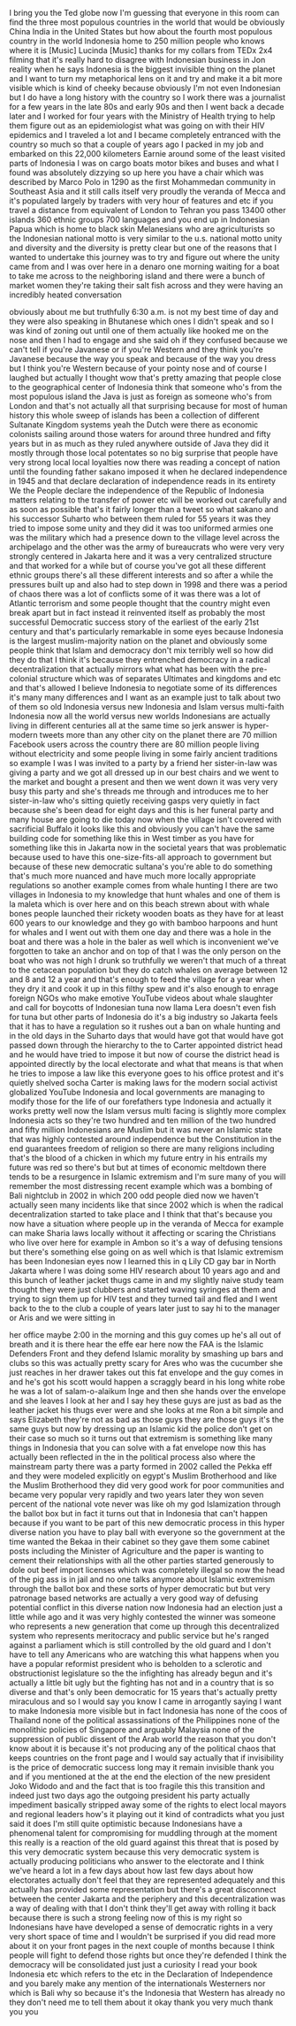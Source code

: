 
I bring you the Ted globe now I&#39;m
guessing that everyone in this room can
find the three most populous countries
in the world that would be obviously
China India in the United States but how
about the fourth most populous country
in the world
Indonesia home to 250 million people who
knows where it is
[Music]
Lucinda
[Music]
thanks for my collars from TEDx 2x4
filming that it&#39;s really hard to
disagree with Indonesian business in Jon
reality when he says Indonesia is the
biggest invisible thing on the planet
and I want to turn my metaphorical lens
on it and try and make it a bit more
visible which is kind of cheeky because
obviously I&#39;m not even Indonesian but I
do have a long history with the country
so I work there was a journalist for a
few years in the late 80s and early 90s
and then I went back a decade later and
I worked for four years with the
Ministry of Health trying to help them
figure out as an epidemiologist what was
going on with their HIV epidemics and I
traveled a lot and I became completely
entranced with the country so much so
that a couple of years ago I packed in
my job and embarked on this 22,000
kilometers Earnie around some of the
least visited parts of Indonesia I was
on cargo boats motor bikes and buses and
what I found was absolutely dizzying so
up here you have a chair which was
described by Marco Polo in 1290 as the
first Mohammedan community in Southeast
Asia and it still calls itself very
proudly the veranda of Mecca and it&#39;s
populated largely by traders with very
hour of features and etc if you travel a
distance from equivalent of London to
Tehran you pass
13400 other islands 360 ethnic groups
700 languages and you end up in
Indonesian Papua which is home to black
skin Melanesians who are agriculturists
so the Indonesian national motto is very
similar to the u.s. national motto unity
and diversity and the diversity is
pretty clear but one of the reasons that
I wanted to undertake this journey was
to try and figure out where the unity
came from and I was over here
in a denaro one morning waiting for a
boat to take me across to the
neighboring island and there were a
bunch of market women they&#39;re taking
their salt fish across and they were
having an incredibly heated conversation

obviously about me but truthfully 6:30
a.m. is not my best time of day and they
were also speaking in Bhutanese which
ones I didn&#39;t speak and so I was kind of
zoning out until one of them actually
like hooked me on the nose and then I
had to engage and she said oh if they
confused because we can&#39;t tell if you&#39;re
Javanese or if you&#39;re Western and they
think you&#39;re Javanese because the way
you speak and because of the way you
dress but I think you&#39;re Western because
of your pointy nose and of course I
laughed but actually I thought wow
that&#39;s pretty amazing that people close
to the geographical center of Indonesia
think that someone who&#39;s from the most
populous island the Java is just as
foreign as someone who&#39;s from London and
that&#39;s not actually all that surprising
because for most of human history this
whole sweep of islands has been a
collection of different Sultanate
Kingdom systems
yeah the Dutch were there as economic
colonists sailing around those waters
for around three hundred and fifty years
but in as much as they ruled anywhere
outside of Java they did it mostly
through those local potentates so no big
surprise that people have very strong
local local loyalties now there was
reading a concept of nation until the
founding father sakano imposed it when
he declared independence in 1945 and
that declare declaration of independence
reads in its entirety We the People
declare the independence of the Republic
of Indonesia matters relating to the
transfer of power etc will be worked out
carefully and as soon as possible that&#39;s
it fairly longer than a tweet so what
sakano and his successor Suharto who
between them ruled for 55 years
it was they tried to impose some unity
and they did it was too uniformed armies
one was the military which had a
presence down to the village level
across the archipelago and the other was
the army of bureaucrats who were very
very strongly
centered in Jakarta here and it was a
very centralized structure and that
worked for a while but of course you&#39;ve
got all these different ethnic groups
there&#39;s all these different interests
and so after a while the pressures built
up and also had to step down in 1998 and
there was a period of chaos there was a
lot of conflicts some of it was there
was a lot of Atlantic terrorism and some
people thought that the country might
even break apart but in fact instead it
reinvented itself as probably the most
successful Democratic success story of
the earliest of the early 21st century
and that&#39;s particularly remarkable in
some eyes because Indonesia is the
largest muslim-majority nation on the
planet and obviously some people think
that Islam and democracy don&#39;t mix
terribly well so how did they do that I
think it&#39;s because they entrenched
democracy in a radical decentralization
that actually mirrors what what has been
with the pre-colonial structure which
was of separates Ultimates and kingdoms
and etc and that&#39;s allowed
I believe Indonesia to negotiate some of
its differences it&#39;s many many
differences and I want as an example
just to talk about two of them so old
Indonesia versus new Indonesia and Islam
versus multi-faith Indonesia now all the
world versus new worlds Indonesians are
actually living in different centuries
all at the same time so jerk answer is
hyper-modern tweets more than any other
city on the planet there are 70 million
Facebook users across the country there
are 80 million people living without
electricity and some people living in
some fairly ancient traditions so
example I was I was invited to a party
by a friend
her sister-in-law was giving a party and
we got all dressed up in our best chairs
and we went to the market and bought a
present and then we went down it was
very very busy this party and she&#39;s
threads me through and introduces me to
her sister-in-law who&#39;s sitting quietly
receiving gasps very quietly in fact
because she&#39;s been dead for eight days
and this is her funeral party and many
house are going to die today
now when the village isn&#39;t covered with
sacrificial Buffalo it looks like this
and obviously you can&#39;t have the same
building code for something like this in
West timber as you have for something
like this in Jakarta now in the societal
years that was problematic because used
to have this one-size-fits-all approach
to government but because of these new
democratic sultana&#39;s you&#39;re able to do
something that&#39;s much more nuanced and
have much more locally appropriate
regulations so another example comes
from whale hunting I there are two
villages in Indonesia to my knowledge
that hunt whales and one of them is la
maleta which is over here and on this
beach strewn about with whale bones
people launched their rickety wooden
boats as they have for at least 600
years to our knowledge and they go with
bamboo harpoons and hunt for whales and
I went out with them one day and there
was a hole in the boat and there was a
hole in the baler as well which is
inconvenient we&#39;ve forgotten to take an
anchor and on top of that I was the only
person on the boat who was not high I
drunk so truthfully we weren&#39;t that much
of a threat to the cetacean population
but they do catch whales on average
between 12 and 8 and 12 a year and
that&#39;s enough to feed the village for a
year when they dry it and cook it up in
this filthy spew and it&#39;s also enough to
enrage foreign NGOs who make emotive
YouTube videos about whale slaughter and
call for boycotts of Indonesian tuna now
llama Lera doesn&#39;t even fish for tuna
but other parts of Indonesia do it&#39;s a
big industry so Jakarta feels that it
has to have a regulation so it rushes
out a ban on whale hunting
and in the old days in the Suharto days
that would have got that would have got
passed down through the hierarchy to the
to Carter appointed district head and he
would have tried to impose it but now of
course the district head is appointed
directly by the local electorate and
what that means is that when he tries to
impose a law like this everyone goes to
his office protest and it&#39;s quietly
shelved
socha Carter is making laws for the
modern social activist globalized
YouTube Indonesia and local governments
are managing to modify those for the
life of our forefathers type Indonesia
and actually it works pretty well now
the Islam versus multi facing is
slightly more complex Indonesia acts so
they&#39;re two hundred and ten million of
the two hundred and fifty million
Indonesians are Muslim but it was never
an Islamic state that was highly
contested around independence but the
Constitution in the end guarantees
freedom of religion so there are many
religions including that&#39;s the blood of
a chicken in which my future entry in
his entrails my future was red
so there&#39;s but but at times of economic
meltdown there tends to be a resurgence
in Islamic extremism and I&#39;m sure many
of you will remember the most
distressing recent example which was a
bombing of Bali nightclub in 2002 in
which 200 odd people died now we haven&#39;t
actually seen many incidents like that
since 2002 which is when the radical
decentralization started to take place
and I think that that&#39;s because you now
have a situation where people up in the
veranda of Mecca for example can make
Sharia laws locally without it affecting
or scaring the Christians who live over
here for example in Ambon so it&#39;s a way
of defusing tensions but there&#39;s
something else going on as well which is
that Islamic extremism has been
Indonesian eyes now I learned this in
q Lily CD gay bar in North Jakarta where
I was doing some HIV research about 10
years ago and and this bunch of leather
jacket thugs came in and my slightly
naive study team thought they were just
clubbers and started waving syringes at
them and trying to sign them up for HIV
test and they turned tail and fled and I
went back to the to the club a couple of
years later just to say hi to the
manager or Aris and we were sitting in

her office maybe 2:00 in the morning and
this guy comes up he&#39;s all out of breath
and it is there hear the effe ear here
now the FAA is the Islamic Defenders
Front and they defend Islamic morality
by smashing up bars and clubs so this
was actually pretty scary for Ares who
was the cucumber she just reaches in her
drawer takes out this fat envelope and
the guy comes in and he&#39;s got his scott
would happen a scraggly beard in his
long white robe he was a lot of
salam-o-alaikum Inge and then she hands
over the envelope and she leaves I look
at her and I say hey these guys are just
as bad as the leather jacket his thugs
ever were and she looks at me Ron a bit
simple and says Elizabeth they&#39;re not as
bad as those guys they are those guys
it&#39;s the same guys but now by dressing
up an Islamic kid the police don&#39;t get
on their case so much so it turns out
that extremism is something like many
things in Indonesia that you can solve
with a fat envelope now this has
actually been reflected in the in the
political process also where the
mainstream party there was a party
formed in 2002 called the Pekka eff and
they were modeled explicitly on egypt&#39;s
Muslim Brotherhood and like the Muslim
Brotherhood they did very good work for
poor communities and became very popular
very rapidly and two years later they
won seven percent of the national vote
never was like oh my god Islamization
through the ballot box but in fact it
turns out that in Indonesia that can&#39;t
happen because if you want to be part of
this new democratic process in this
hyper diverse nation you have to play
ball with
everyone so the government at the time
wanted the Bekaa in their cabinet so
they gave them some cabinet posts
including the Minister of Agriculture
and the paper is wanting to cement their
relationships with all the other parties
started generously to dole out beef
import licenses which was completely
illegal so now the head of the pig ass
is in jail and no one talks anymore
about Islamic extremism through the
ballot box and these sorts of hyper
democratic but but very patronage based
networks are actually a very good way of
defusing potential conflict in this
diverse nation now Indonesia had an
election just a little while ago and it
was very highly contested the winner was
someone who represents a new generation
that come up through this decentralized
system who represents meritocracy and
public service but he&#39;s ranged against a
parliament which is still controlled by
the old guard and I don&#39;t have to tell
any Americans who are watching this what
happens when you have a popular
reformist president who is beholden to a
sclerotic and obstructionist legislature
so the the infighting has already begun
and it&#39;s actually a little bit ugly but
the fighting has not and in a country
that is so diverse and that&#39;s only been
democratic for 15 years
that&#39;s actually pretty miraculous and so
I would say you know I came in
arrogantly saying I want to make
Indonesia more visible but in fact
Indonesia has none of the coos of
Thailand
none of the political assassinations of
the Philippines none of the monolithic
policies of Singapore and arguably
Malaysia
none of the suppression of public
dissent of the Arab world the reason
that you don&#39;t know about it is because
it&#39;s not producing any of the political
chaos that keeps countries on the front
page and I would say actually that if
invisibility is the price of democratic
success long may it remain invisible
thank you
and if you mentioned at the at the end
the election of the new president Joko
Widodo and and the fact that is too
fragile this this transition and indeed
just two days ago the outgoing president
his party actually impediment basically
stripped away some of the rights to
elect local mayors and regional leaders
how&#39;s it playing out it kind of
contradicts what you just said it does
I&#39;m still quite optimistic because
Indonesians have a phenomenal talent for
compromising for muddling through at the
moment this really is a reaction of the
old guard against this threat that is
posed by this very democratic system
because this very democratic system is
actually producing politicians who
answer to the electorate and I think
we&#39;ve heard a lot in a few days about
how last few days about how electorates
actually don&#39;t feel that they are
represented adequately and this actually
has provided some representation but
there&#39;s a great disconnect between the
center Jakarta and the periphery and
this decentralization was a way of
dealing with that I don&#39;t think they&#39;ll
get away with rolling it back because
there is such a strong feeling now of
this is my right so Indonesians have
have developed a sense of democratic
rights in a very very short space of
time and I wouldn&#39;t be surprised if you
did read more about it on your front
pages in the next couple of months
because I think people will fight to
defend those rights but once they&#39;re
defended I think the democracy will be
consolidated just just a curiosity I
read your book Indonesia etc which
refers to the etc in the Declaration of
Independence and you barely make any
mention of the internationals Westerners
nor which is Bali
why so because it&#39;s the Indonesia that
Western has already no they don&#39;t need
me to tell them about it okay thank you
very much thank you
you
